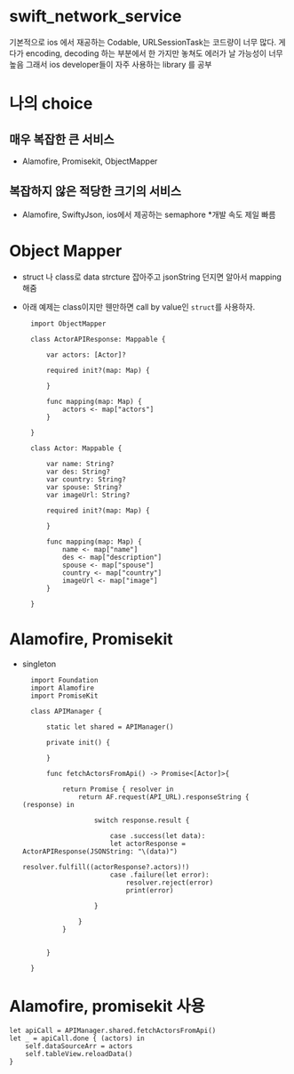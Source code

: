 # swift_network_service

기본적으로 ios 에서 재공하는 Codable, URLSessionTask는 코드량이 너무 많다.
게다가 encoding, decoding 하는 부분에서 한 가지만 놓쳐도 에러가 날 가능성이 너무 높음
그래서 ios developer들이 자주 사용하는 library 를 공부

# 나의 choice

## 매우 복잡한 큰 서비스
 - Alamofire, Promisekit, ObjectMapper

## 복잡하지 않은 적당한 크기의 서비스
- Alamofire, SwiftyJson, ios에서 제공하는 semaphore   *개발 속도 제일 빠름

# Object Mapper

- struct 나 class로 data strcture 잡아주고 jsonString 던지면 알아서 mapping 해줌
- 아래 예제는 class이지만 웬만하면 call by value인 `struct`를 사용하자.

        import ObjectMapper

        class ActorAPIResponse: Mappable {
            
            var actors: [Actor]?
            
            required init?(map: Map) {
                
            }
            
            func mapping(map: Map) {
                actors <- map["actors"]
            }
            
        }

        class Actor: Mappable {
            
            var name: String?
            var des: String?
            var country: String?
            var spouse: String?
            var imageUrl: String?
            
            required init?(map: Map) {
                
            }
            
            func mapping(map: Map) {
                name <- map["name"]
                des <- map["description"]
                spouse <- map["spouse"]
                country <- map["country"]
                imageUrl <- map["image"]
            }
            
        }


# Alamofire, Promisekit

- singleton 


        import Foundation
        import Alamofire
        import PromiseKit

        class APIManager {
            
            static let shared = APIManager()
            
            private init() {
                
            }
            
            func fetchActorsFromApi() -> Promise<[Actor]>{
                
                return Promise { resolver in
                    return AF.request(API_URL).responseString { (response) in
                        
                        switch response.result {
                            
                            case .success(let data):
                            let actorResponse = ActorAPIResponse(JSONString: "\(data)")
                                resolver.fulfill((actorResponse?.actors)!)
                            case .failure(let error):
                                resolver.reject(error)
                                print(error)
                            
                        }
                        
                    }
                }
                

            }
            
        }


# Alamofire, promisekit 사용

    let apiCall = APIManager.shared.fetchActorsFromApi()
    let _ = apiCall.done { (actors) in
        self.dataSourceArr = actors
        self.tableView.reloadData()
    }
